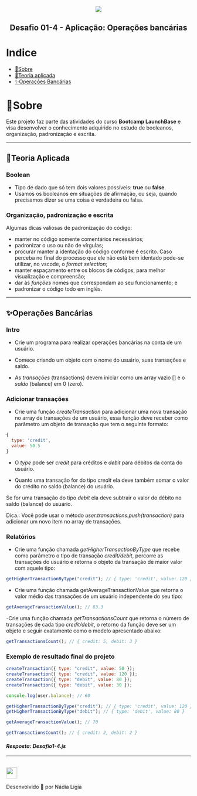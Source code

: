 <h1 align="center">
    <img src="https://ik.imagekit.io/l7cwocexhc/LaunchBase_kzLdte5vZ.png">
</h1>

<h2 align="center">
  Desafio 01-4 - Aplicação: Operações bancárias
</h2>

# Indice

  - [🔖Sobre](#sobre)
  - [📌Teoria aplicada](#-teoria-aplicada)
  - [✨Operações Bancárias](#operações-bancárias)

# 🔖Sobre

Este projeto faz parte das atividades do curso **Bootcamp LaunchBase** e visa desenvolver o conhecimento adquirido no estudo de booleanos, organização, padronização e escrita.

---

## 📌Teoria Aplicada

### Boolean

- Tipo de dado que só tem dois valores possíveis: **true** ou **false**.
- Usamos os booleanos em situações de afirmação, ou seja, quando
precisamos dizer se uma coisa é verdadeira ou falsa.

### Organização, padronização e escrita

Algumas dicas valiosas de padronização do código:

- manter no código somente comentários necessários;
- padronizar o uso ou não de vírgulas;
- procurar manter a identação do código conforme é escrito. Caso perceba no final do processo que ele não está bem identado pode-se utilizar, no vscode, o *format selection*;
- manter espaçamento entre os blocos de códigos, para melhor visualização e compreensão;
- dar às *funções* nomes que correspondam ao seu funcionamento; e
- padronizar o código todo em inglês.
---

## ✨Operações Bancárias

### Intro

- Crie um programa para realizar operações bancárias na conta de um usuário.

- Comece criando um objeto com o nome do usuário, suas transações e saldo.

- As *transações* (transactions) devem iniciar como um array vazio [] e o *saldo* (balance) em 0 (zero).

### Adicionar transações

- Crie uma função *createTransaction* para adicionar uma nova transação no array de transações de um usuário, essa função deve receber como parâmetro um objeto de transação que tem o seguinte formato:

```js
{
  type: 'credit',
  value: 50.5
}
```
- O *type* pode ser *credit* para créditos e *debit* para débitos da conta do usuário.

- Quanto uma transação for do tipo *credit* ela deve também somar o valor do crédito no saldo (balance) do usuário.

Se for uma transação do tipo *debit* ela deve subtrair o valor do débito no saldo (balance) do usuário.

Dica.: Você pode usar o método *user.transactions.push(transaction)* para adicionar um novo item no array de transações.

### Relatórios

- Crie uma função chamada *getHigherTransactionByType* que recebe como parâmetro o tipo de transação *credit/debit*, percorre as transações do usuário e retorna o objeto da transação de maior valor com aquele tipo:
```js
getHigherTransactionByType("credit"); // { type: 'credit', value: 120 }
```

- Crie uma função chamada getAverageTransactionValue que retorna o valor médio das transações de um usuário independente do seu tipo:
```js
getAverageTransactionValue(); // 83.3
```

-Crie uma função chamada *getTransactionsCount* que retorna o número de transações de cada tipo *credit/debit*, o retorno da função deve ser um objeto e seguir exatamente como o modelo apresentado abaixo:
```js
getTransactionsCount(); // { credit: 5, debit: 3 }
```

### Exemplo de resultado final do projeto

```js
createTransaction({ type: "credit", value: 50 });
createTransaction({ type: "credit", value: 120 });
createTransaction({ type: "debit", value: 80 });
createTransaction({ type: "debit", value: 30 });

console.log(user.balance); // 60

getHigherTransactionByType("credit"); // { type: 'credit', value: 120 }
getHigherTransactionByType("debit"); // { type: 'debit', value: 80 }

getAverageTransactionValue(); // 70

getTransactionsCount(); // { credit: 2, debit: 2 }
```

<h4><i>Resposta: Desafio1-4.js</i></h4>

---
<br>


<a href="../Readme.md">
<img src="https://ik.imagekit.io/l7cwocexhc/iconfinder_agt_home_17821_M8bhUSrzv.ico" width="30">
</a>


Desenvolvido 💖 por Nádia Ligia
